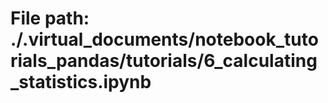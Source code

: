 # File path: ./.virtual_documents/notebook_tutorials_pandas/tutorials/6_calculating_statistics.ipynb

